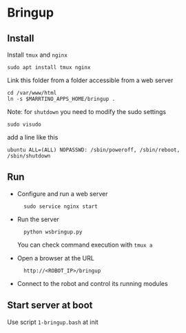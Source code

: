 # Bringup #

## Install ##

Install ```tmux```  and ```nginx```

    sudo apt install tmux nginx


Link this folder from a folder accessible from a web server

    cd /var/www/html
    ln -s $MARRTINO_APPS_HOME/bringup .


Note: for ```shutdown``` you need to modify the sudo settings

    sudo visudo

add a line like this

    ubuntu ALL=(ALL) NOPASSWD: /sbin/poweroff, /sbin/reboot, /sbin/shutdown



## Run ##

* Configure and run a web server

        sudo service nginx start

* Run the server

        python wsbringup.py

    You can check command execution with ```tmux a```

* Open a browser at the URL

        http://<ROBOT_IP>/bringup

* Connect to the robot and control its running modules


## Start server at boot ##

Use script ```1-bringup.bash``` at init

